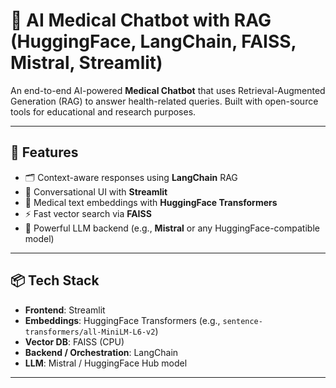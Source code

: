 # 🧠 AI Medical Chatbot with RAG (HuggingFace, LangChain, FAISS, Mistral, Streamlit)

An end-to-end AI-powered **Medical Chatbot** that uses Retrieval-Augmented Generation (RAG) to answer health-related queries. Built with open-source tools for educational and research purposes.

---

## 🧪 Features

- 🗂️ Context-aware responses using **LangChain** RAG
- 💬 Conversational UI with **Streamlit**
- 🧬 Medical text embeddings with **HuggingFace Transformers**
- ⚡ Fast vector search via **FAISS**
- 🧠 Powerful LLM backend (e.g., **Mistral** or any HuggingFace-compatible model)

---

## 📦 Tech Stack

- **Frontend**: Streamlit
- **Embeddings**: HuggingFace Transformers (e.g., `sentence-transformers/all-MiniLM-L6-v2`)
- **Vector DB**: FAISS (CPU)
- **Backend / Orchestration**: LangChain
- **LLM**: Mistral / HuggingFace Hub model

---
